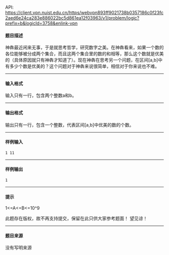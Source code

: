 API: https://client.vpn.nuist.edu.cn/https/webvpn893ff9021738b0357186c0f23fc2aed6e24ca283e886022bc5d861ea12f03963/v1/problem/logic?prefix=b&logicId=3758&enlink-vpn

#### 题目描述

神犇最近闲来无事，于是就思考哲学，研究数字之美。在神犇看来，如果一个数的各位能够被分成两个集合，而且这两个集合里的数的和相等，那么这个数就是优美的（具体原因就只有神犇才知道了）。现在神犇在思考另一个问题，在区间\[a,b\]中有多少个数是优美的？这个问题对于神犇来说很简单，相信对于你来说也不难。

---

#### 输入格式

输入只有一行，包含两个整数a和b。

---

#### 输出格式

﻿输出只有一行，包含一个整数，代表区间\[a,b\]中优美的数的个数。

---

#### 样例输入
```
1 11
```

---

#### 样例输出
```
1
```

---

#### 提示

1<=A<=B<=10^9

此题存在版权，故不再支持提交，保留在此只供大家参考题面！ 望见谅！

---

#### 题目来源

没有写明来源